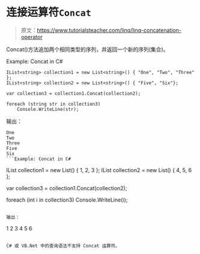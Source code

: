 # 连接运算符`Concat`

> 原文：<https://www.tutorialsteacher.com/linq/linq-concatenation-operator>

Concat()方法追加两个相同类型的序列，并返回一个新的序列(集合)。

Example: Concat in C#

```
IList<string> collection1 = new List<string>() { "One", "Two", "Three" };
IList<string> collection2 = new List<string>() { "Five", "Six"};

var collection3 = collection1.Concat(collection2);

foreach (string str in collection3)
    Console.WriteLine(str);
```

输出：

```
One
Two
Three
Five
Six
```Example: Concat in C#

```
IList<int> collection1 = new List<int>() { 1, 2, 3 };
IList<int> collection2 = new List<int>() { 4, 5, 6 };

var collection3 = collection1.Concat(collection2);

foreach (int i in collection3)
    Console.WriteLine(i);
```

输出：

```
1
2
3
4
5
6
```

C# 或 VB.Net 中的查询语法不支持 Concat 运算符。